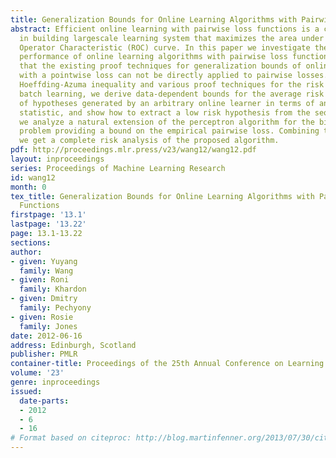 ```yaml
---
title: Generalization Bounds for Online Learning Algorithms with Pairwise Loss Functions
abstract: Efficient online learning with pairwise loss functions is a crucial component
  in building largescale learning system that maximizes the area under the Receiver
  Operator Characteristic (ROC) curve. In this paper we investigate the generalization
  performance of online learning algorithms with pairwise loss functions. We show
  that the existing proof techniques for generalization bounds of online algorithms
  with a pointwise loss can not be directly applied to pairwise losses. Using the
  Hoeffding-Azuma inequality and various proof techniques for the risk bounds in the
  batch learning, we derive data-dependent bounds for the average risk of the sequence
  of hypotheses generated by an arbitrary online learner in terms of an easily computable
  statistic, and show how to extract a low risk hypothesis from the sequence. In addition,
  we analyze a natural extension of the perceptron algorithm for the bipartite ranking
  problem providing a bound on the empirical pairwise loss. Combining these results
  we get a complete risk analysis of the proposed algorithm.
pdf: http://proceedings.mlr.press/v23/wang12/wang12.pdf
layout: inproceedings
series: Proceedings of Machine Learning Research
id: wang12
month: 0
tex_title: Generalization Bounds for Online Learning Algorithms with Pairwise Loss
  Functions
firstpage: '13.1'
lastpage: '13.22'
page: 13.1-13.22
sections: 
author:
- given: Yuyang
  family: Wang
- given: Roni
  family: Khardon
- given: Dmitry
  family: Pechyony
- given: Rosie
  family: Jones
date: 2012-06-16
address: Edinburgh, Scotland
publisher: PMLR
container-title: Proceedings of the 25th Annual Conference on Learning Theory
volume: '23'
genre: inproceedings
issued:
  date-parts:
  - 2012
  - 6
  - 16
# Format based on citeproc: http://blog.martinfenner.org/2013/07/30/citeproc-yaml-for-bibliographies/
---
```

